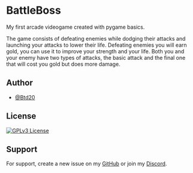 
# BattleBoss

My first arcade videogame created with pygame basics.

The game consists of defeating enemies while dodging their attacks and launching your attacks to lower their life.
Defeating enemies you will earn gold, you can use it to improve your strength and your life.
Both you and your enemy have two types of attacks, the basic attack and the final one that will cost you gold but does more damage.


## Author

- [@Btd20](https://github.com/Btd20)


## License


[![GPLv3 License](https://img.shields.io/badge/License-GPL%20v3-yellow.svg)](https://opensource.org/licenses/)


## Support

For support, create a new issue on my [GitHub](https://github.com/Btd20/BattleBoss/issues) or join my [Discord](https://discord.gg/ncTMjcNWPx).

